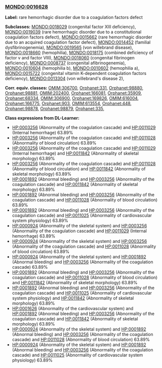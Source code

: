 
### [MONDO:0016628](http://purl.obolibrary.org/obo/MONDO_0016628)
**Label:** rare hemorrhagic disorder due to a coagulation factors defect

**Subclasses:** [MONDO:0018029](http://purl.obolibrary.org/obo/MONDO_0018029) (congenital factor XIII deficiency), [MONDO:0019039](http://purl.obolibrary.org/obo/MONDO_0019039) (rare hemorrhagic disorder due to a constitutional coagulation factors defect), [MONDO:0015662](http://purl.obolibrary.org/obo/MONDO_0015662) (rare hemorrhagic disorder due to an acquired coagulation factor defect), [MONDO:0014452](http://purl.obolibrary.org/obo/MONDO_0014452) (familial dysfibrinogenemia), [MONDO:0019565](http://purl.obolibrary.org/obo/MONDO_0019565) (von willebrand disease), [MONDO:0018660](http://purl.obolibrary.org/obo/MONDO_0018660) (hemophilia), [MONDO:0018175](http://purl.obolibrary.org/obo/MONDO_0018175) (combined deficiency of factor v and factor VIII), [MONDO:0018060](http://purl.obolibrary.org/obo/MONDO_0018060) (congenital fibrinogen deficiency), [MONDO:0008737](http://purl.obolibrary.org/obo/MONDO_0008737) (congenital afibrinogenemia), [MONDO:0010604](http://purl.obolibrary.org/obo/MONDO_0010604) (hemophilia b), [MONDO:0010602](http://purl.obolibrary.org/obo/MONDO_0010602) (hemophilia a), [MONDO:0015722](http://purl.obolibrary.org/obo/MONDO_0015722) (congenital vitamin K-dependent coagulation factors deficiency), [MONDO:0013304](http://purl.obolibrary.org/obo/MONDO_0013304) (von willebrand's disease 2), 

**Corr. equiv. classes:** [OMIM:306700](http://purl.obolibrary.org/obo/OMIM_306700), [Orphanet:331](http://www.orpha.net/ORDO/Orphanet_331), [Orphanet:98880](http://www.orpha.net/ORDO/Orphanet_98880), [Orphanet:98881](http://www.orpha.net/ORDO/Orphanet_98881), [OMIM:202400](http://purl.obolibrary.org/obo/OMIM_202400), [Orphanet:166081](http://www.orpha.net/ORDO/Orphanet_166081), [Orphanet:35909](http://www.orpha.net/ORDO/Orphanet_35909), [Orphanet:68334](http://www.orpha.net/ORDO/Orphanet_68334), [OMIM:306900](http://purl.obolibrary.org/obo/OMIM_306900), [Orphanet:169826](http://www.orpha.net/ORDO/Orphanet_169826), [OMIM:616004](http://purl.obolibrary.org/obo/OMIM_616004), [Orphanet:166775](http://www.orpha.net/ORDO/Orphanet_166775), [Orphanet:903](http://www.orpha.net/ORDO/Orphanet_903), [OMIM:613554](http://purl.obolibrary.org/obo/OMIM_613554), [Orphanet:448](http://www.orpha.net/ORDO/Orphanet_448), [Orphanet:98878](http://www.orpha.net/ORDO/Orphanet_98878), [Orphanet:98879](http://www.orpha.net/ORDO/Orphanet_98879), [Orphanet:335](http://www.orpha.net/ORDO/Orphanet_335), 

**Class expressions from DL-Learner:**

- [HP:0003256](http://purl.obolibrary.org/obo/HP_0003256) (Abnormality of the coagulation cascade) and [HP:0011029](http://purl.obolibrary.org/obo/HP_0011029) (Internal hemorrhage) 63.89%
- [HP:0003256](http://purl.obolibrary.org/obo/HP_0003256) (Abnormality of the coagulation cascade) and [HP:0011028](http://purl.obolibrary.org/obo/HP_0011028) (Abnormality of blood circulation) 63.89%
- [HP:0003256](http://purl.obolibrary.org/obo/HP_0003256) (Abnormality of the coagulation cascade) and [HP:0011029](http://purl.obolibrary.org/obo/HP_0011029) (Internal hemorrhage) and [HP:0011842](http://purl.obolibrary.org/obo/HP_0011842) (Abnormality of skeletal morphology) 63.89%
- [HP:0003256](http://purl.obolibrary.org/obo/HP_0003256) (Abnormality of the coagulation cascade) and [HP:0011028](http://purl.obolibrary.org/obo/HP_0011028) (Abnormality of blood circulation) and [HP:0011842](http://purl.obolibrary.org/obo/HP_0011842) (Abnormality of skeletal morphology) 63.89%
- [HP:0001892](http://purl.obolibrary.org/obo/HP_0001892) (Abnormal bleeding) and [HP:0003256](http://purl.obolibrary.org/obo/HP_0003256) (Abnormality of the coagulation cascade) and [HP:0011842](http://purl.obolibrary.org/obo/HP_0011842) (Abnormality of skeletal morphology) 63.89%
- [HP:0001892](http://purl.obolibrary.org/obo/HP_0001892) (Abnormal bleeding) and [HP:0003256](http://purl.obolibrary.org/obo/HP_0003256) (Abnormality of the coagulation cascade) and [HP:0011028](http://purl.obolibrary.org/obo/HP_0011028) (Abnormality of blood circulation) 63.89%
- [HP:0001892](http://purl.obolibrary.org/obo/HP_0001892) (Abnormal bleeding) and [HP:0003256](http://purl.obolibrary.org/obo/HP_0003256) (Abnormality of the coagulation cascade) and [HP:0011025](http://purl.obolibrary.org/obo/HP_0011025) (Abnormality of cardiovascular system physiology) 63.89%
- [HP:0000924](http://purl.obolibrary.org/obo/HP_0000924) (Abnormality of the skeletal system) and [HP:0003256](http://purl.obolibrary.org/obo/HP_0003256) (Abnormality of the coagulation cascade) and [HP:0011029](http://purl.obolibrary.org/obo/HP_0011029) (Internal hemorrhage) 63.89%
- [HP:0000924](http://purl.obolibrary.org/obo/HP_0000924) (Abnormality of the skeletal system) and [HP:0003256](http://purl.obolibrary.org/obo/HP_0003256) (Abnormality of the coagulation cascade) and [HP:0011028](http://purl.obolibrary.org/obo/HP_0011028) (Abnormality of blood circulation) 63.89%
- [HP:0000924](http://purl.obolibrary.org/obo/HP_0000924) (Abnormality of the skeletal system) and [HP:0001892](http://purl.obolibrary.org/obo/HP_0001892) (Abnormal bleeding) and [HP:0003256](http://purl.obolibrary.org/obo/HP_0003256) (Abnormality of the coagulation cascade) 63.89%
- [HP:0001892](http://purl.obolibrary.org/obo/HP_0001892) (Abnormal bleeding) and [HP:0003256](http://purl.obolibrary.org/obo/HP_0003256) (Abnormality of the coagulation cascade) and [HP:0011028](http://purl.obolibrary.org/obo/HP_0011028) (Abnormality of blood circulation) and [HP:0011842](http://purl.obolibrary.org/obo/HP_0011842) (Abnormality of skeletal morphology) 63.89%
- [HP:0001892](http://purl.obolibrary.org/obo/HP_0001892) (Abnormal bleeding) and [HP:0003256](http://purl.obolibrary.org/obo/HP_0003256) (Abnormality of the coagulation cascade) and [HP:0011025](http://purl.obolibrary.org/obo/HP_0011025) (Abnormality of cardiovascular system physiology) and [HP:0011842](http://purl.obolibrary.org/obo/HP_0011842) (Abnormality of skeletal morphology) 63.89%
- [HP:0001626](http://purl.obolibrary.org/obo/HP_0001626) (Abnormality of the cardiovascular system) and [HP:0001892](http://purl.obolibrary.org/obo/HP_0001892) (Abnormal bleeding) and [HP:0003256](http://purl.obolibrary.org/obo/HP_0003256) (Abnormality of the coagulation cascade) and [HP:0011842](http://purl.obolibrary.org/obo/HP_0011842) (Abnormality of skeletal morphology) 63.89%
- [HP:0000924](http://purl.obolibrary.org/obo/HP_0000924) (Abnormality of the skeletal system) and [HP:0001892](http://purl.obolibrary.org/obo/HP_0001892) (Abnormal bleeding) and [HP:0003256](http://purl.obolibrary.org/obo/HP_0003256) (Abnormality of the coagulation cascade) and [HP:0011028](http://purl.obolibrary.org/obo/HP_0011028) (Abnormality of blood circulation) 63.89%
- [HP:0000924](http://purl.obolibrary.org/obo/HP_0000924) (Abnormality of the skeletal system) and [HP:0001892](http://purl.obolibrary.org/obo/HP_0001892) (Abnormal bleeding) and [HP:0003256](http://purl.obolibrary.org/obo/HP_0003256) (Abnormality of the coagulation cascade) and [HP:0011025](http://purl.obolibrary.org/obo/HP_0011025) (Abnormality of cardiovascular system physiology) 63.89%


